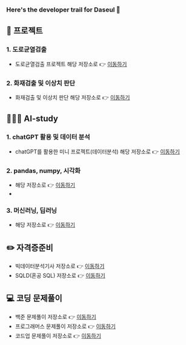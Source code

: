 ### Here's the developer trail for Daseul 👋

<!--
**Jungddaseul/Jungddaseul** is a ✨ _special_ ✨ repository because its `README.md` (this file) appears on your GitHub profile.

Here are some ideas to get you started:

- 🔭 I’m currently working on ...
- 🌱 I’m currently learning ...
- 👯 I’m looking to collaborate on ...
- 🤔 I’m looking for help with ...
- 💬 Ask me about ...
- 📫 How to reach me: ...
- 😄 Pronouns: ...
- ⚡ Fun fact: ...
-->

## 📂 프로젝트
### 1. 도로균열검출
- 도로균열검출 프로젝트 해당 저장소로 👉 [이동하기](https://github.com/Jungddaseul/Project_road_/)
### 2. 화재검출 및 이상치 판단
- 화재검출 및 이상치 판단 해당 저장소로 👉 [이동하기](https://github.com/Jungddaseul/Project_fire_detect/)

## 🧑🏼‍💻 AI-study
### 1. chatGPT 활용 및 데이터 분석
- chatGPT를 활용한 미니 프로젝트(데이터분석) 해당 저장소로 👉 [이동하기](https://github.com/Jungddaseul/chatGPT_Mini_Project/)

### 2. pandas, numpy, 시각화 
- 해당 저장소로 👉 [이동하기](https://github.com/Jungddaseul/AI_study/)
- 
### 3. 머신러닝, 딥러닝
- 해당 저장소로 👉 [이동하기](https://github.com/Jungddaseul/AI_study/)

## ✏️ 자격증준비
- 빅데이터분석기사 저장소로 👉 [이동하기](https://github.com/Jungddaseul/Big-Data-Certification-study-/)
- SQLD(혼공 SQL) 저장소로 👉 [이동하기](https://github.com/Jungddaseul/SQL_Study/)

## 💻 코딩 문제풀이
- 백준 문제풀이 저장소로 👉 [이동하기](https://github.com/Jungddaseul/codingtest/tree/main/%EB%B0%B1%EC%A4%80/Bronze)
- 프로그래머스 문제풀이 저장소로 👉 [이동하기](https://github.com/Jungddaseul/codingtest/tree/main/%ED%94%84%EB%A1%9C%EA%B7%B8%EB%9E%98%EB%A8%B8%EC%8A%A4)
- 코드업 문제풀이 저장소로 👉 [이동하기](https://github.com/Jungddaseul/CodeUp-Algorithm/)
<!-- - 풀이내용 확인 👉 [이동하기](https://wisdom-coding38.tistory.com/)-->

